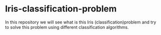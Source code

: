 # Iris-classification-problem
In this repository we will see what is this Iris (classification)problem and try to solve this problem using different classification algorithms.
